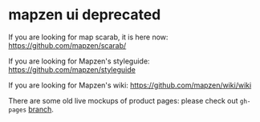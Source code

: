 mapzen ui **deprecated**
========================

If you are looking for map scarab, it is here now: https://github.com/mapzen/scarab/

If you are looking for Mapzen's styleguide: https://github.com/mapzen/styleguide

If you are looking for Mapzen's wiki: https://github.com/mapzen/wiki/wiki

There are some old live mockups of product pages: please check out `gh-pages` [branch](http://mapzen.github.io/ui/demo/).
